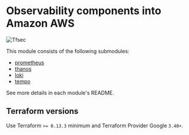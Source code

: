 # Observability components into Amazon AWS

![Tfsec](https://github.com/nlamirault/terraform-aws-observability/workflows/Tfsec/badge.svg)

This module consists of the following submodules:

- [prometheus](https://github.com/nlamirault/terraform-aws-observability/tree/master/modules/prometheus)
- [thanos](https://github.com/nlamirault/terraform-aws-observability/tree/master/modules/thanos)
- [loki](https://github.com/nlamirault/terraform-aws-observability/tree/master/modules/loki)
- [tempo](https://github.com/nlamirault/terraform-aws-observability/tree/master/modules/tempo)

See more details in each module's README.

## Terraform versions

Use Terraform `>= 0.13.3` minimum and Terraform Provider Google `3.40+`.

